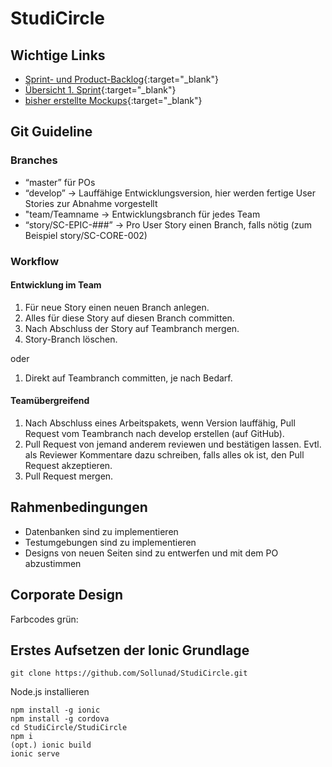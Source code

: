 # StudiCircle

## Wichtige Links

- [Sprint- und Product-Backlog](https://docs.google.com/spreadsheets/d/1YCvQa_m60D70OW_NKOWodGU-s6tj3FHdgRDIcPds1GU/){:target="_blank"}
- [Übersicht 1. Sprint](https://drive.google.com/file/d/1ujw161Y97WQo8EW02hdNSwXAGiTV3paX/view?usp=sharing){:target="_blank"}
- [bisher erstellte Mockups](https://drive.google.com/drive/folders/1L52qtxCDA95i3iDvHFCivjW2H9l7jyGI){:target="_blank"}

## Git Guideline

### Branches

- “master” für POs
- “develop” -> Lauffähige Entwicklungsversion, hier werden fertige User Stories zur Abnahme vorgestellt
- "team/Teamname -> Entwicklungsbranch für jedes Team
- “story/SC-EPIC-###” -> Pro User Story einen Branch, falls nötig
(zum Beispiel story/SC-CORE-002)

### Workflow

#### Entwicklung im Team

1. Für neue Story einen neuen Branch anlegen.
2. Alles für diese Story auf diesen Branch committen.
3. Nach Abschluss der Story auf Teambranch mergen.
4. Story-Branch löschen.

oder

1. Direkt auf Teambranch committen, je nach Bedarf.

#### Teamübergreifend

1. Nach Abschluss eines Arbeitspakets, wenn Version lauffähig, Pull Request vom Teambranch nach develop erstellen (auf GitHub).
2. Pull Request von jemand anderem reviewen und bestätigen lassen. Evtl. als Reviewer Kommentare dazu schreiben, falls alles ok ist, den Pull Request akzeptieren.
3. Pull Request mergen.

## Rahmenbedingungen

- Datenbanken sind zu implementieren
- Testumgebungen sind zu implementieren
- Designs von neuen Seiten sind zu entwerfen und mit dem PO abzustimmen

## Corporate Design
Farbcodes
grün: 

## Erstes Aufsetzen der Ionic Grundlage

```git clone https://github.com/Sollunad/StudiCircle.git```

Node.js installieren

```
npm install -g ionic
npm install -g cordova
cd StudiCircle/StudiCircle
npm i
(opt.) ionic build
ionic serve
```






